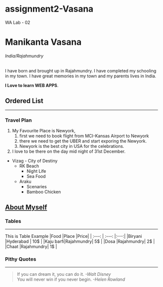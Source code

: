 # assignment2-Vasana

WA Lab - 02

# Manikanta Vasana

###### India/Rajahmundry

I have born and brought up in Rajahmundry. I have completed my schooling in my town. I have great memories in my town and my parents lives in India.

**I Love to learn WEB APPS**.


## Ordered List
---
### Travel Plan
1. My Favourite Place is Newyork,  
    1. first we need to book flight from MCI-Kansas Airport to Newyork
    2. there we need to get the UBER and start exporing the Newyork.
    3. Newyork is the best city in USA for the celebrations.
2. I love to be there on the day mid night of 31st December.
* Vizag - City of Destiny
    * RK Beach
        * Night Life
        * Sea Food
    * Araku
        * Scenaries
        * Bamboo Chicken


**[About Myself](AboutMe.md)**
---
### Tables
---
This is Table Example
|Food      |Place      |Price|
| :---:    | :---:     |:---:| 
|Biryani   |Hyderabad  | 10$ |
|Kaju barfi|Rajahmundry| 5$  |
|Dosa      |Rajahmundry| 2$ |
|Chaat     |Rajahmundry| 1$ |

### Pithy Quotes
---
> If you can dream it, you can do it. *-Walt Disney* <br>
> You will never win if you never begin. *-Helen Rowland*


